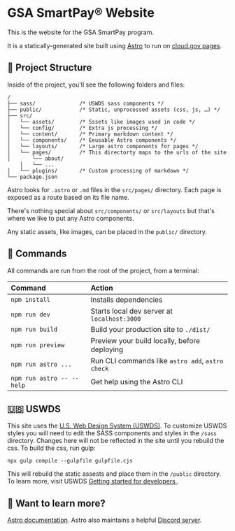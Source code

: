 # GSA SmartPay® Website

This is the website for the GSA SmartPay program. 

It is a statically-generated site built using [Astro](https://astro.build) to run on [cloud.gov pages](https://pages.cloud.gov).


## 🚀 Project Structure

Inside of the project, you'll see the following folders and files:

```
/
├── sass/              /* USWDS sass components */
├── public/            /* Static, unprocessed assets (css, js, …) */
├── src/
│   └── assets/        /* Sssets like images used in code */
│   └── config/        /* Extra js processing */
│   └── content/       /* Primary markdown content */
│   └── components/    /* Eeusable Astro components */
│   └── layouts/       /* Large astro components for pages */
│   └── pages/         /* This directorty maps to the urls of the site
│       └── about/
    │   └── ...
│   └── plugins/       /* Custom processing of markdown */ 
└── package.json
```

Astro looks for `.astro` or `.md` files in the `src/pages/` directory. Each page is exposed as a route based on its file name.

There's nothing special about `src/components/` or `src/layouts` but that's where we like to put any Astro components.

Any static assets, like images, can be placed in the `public/` directory.

## 🧞 Commands

All commands are run from the root of the project, from a terminal:

| Command                   | Action                                           |
| :------------------------ | :----------------------------------------------- |
| `npm install`             | Installs dependencies                            |
| `npm run dev`             | Starts local dev server at `localhost:3000`      |
| `npm run build`           | Build your production site to `./dist/`          |
| `npm run preview`         | Preview your build locally, before deploying     |
| `npm run astro ...`       | Run CLI commands like `astro add`, `astro check` |
| `npm run astro -- --help` | Get help using the Astro CLI                     |

## 🇺🇸 USWDS
This site uses the [U.S. Web Design System (USWDS)](https://designsystem.digital.gov). To customize  USWDS styles you will need to edit the SASS components and styles in the `/sass` directory. Changes here will not be reflected in the site until you rebuild the css. To build the css, run gulp:

```
npx gulp compile --gulpfile gulpfile.cjs
```
This will rebuild the static assests and place them in the `/public` directory. To learn more, visit USWDS [Getting started for developers  ](https://designsystem.digital.gov/documentation/getting-started-for-developers/).

## 👀 Want to learn more?

[Astro documentation](https://docs.astro.build). Astro also maintains a helpful [Discord server](https://astro.build/chat).
